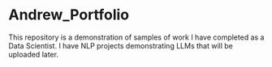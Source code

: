 # Andrew_Portfolio
This repository is a demonstration of samples of work I have completed as a Data Scientist.
I have NLP projects demonstrating LLMs that will be uploaded later.
